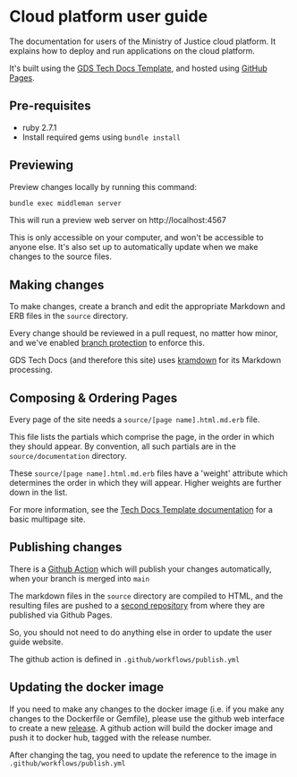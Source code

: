 # Cloud platform user guide

The documentation for users of the Ministry of Justice cloud platform.
It explains how to deploy and run applications on the cloud platform.

It's built using the [GDS Tech Docs Template][tech-docs], and hosted
using [GitHub Pages][gh-pages].

## Pre-requisites

* ruby 2.7.1
* Install required gems using `bundle install`

## Previewing

Preview changes locally by running this command:

```bash
bundle exec middleman server
```

This will run a preview web server on http://localhost:4567

This is only accessible on your computer, and won't be accessible
to anyone else. It's also set up to automatically update when we
make changes to the source files.

## Making changes

To make changes, create a branch and edit the appropriate Markdown
and ERB files in the `source` directory.

Every change should be reviewed in a pull request, no matter how
minor, and we've enabled [branch protection][] to enforce this.

GDS Tech Docs (and therefore this site) uses [kramdown][] for its
Markdown processing.

[kramdown]: https://kramdown.gettalong.org/syntax.html

## Composing & Ordering Pages

Every page of the site needs a `source/[page name].html.md.erb`
file.

This file lists the partials which comprise the page, in the
order in which they should appear. By convention, all such
partials are in the `source/documentation` directory.

These `source/[page name].html.md.erb` files have a 'weight' attribute
which determines the order in which they will appear. Higher weights
are further down in the list.

For more information, see the [Tech Docs Template documentation][tech-docs-multipage]
for a basic multipage site.

## Publishing changes

There is a [Github Action][] which will publish your
changes automatically, when your branch is merged into `main`

The markdown files in the `source` directory are compiled to HTML, and the
resulting files are pushed to a [second repository] from where they are
published via Github Pages.

So, you should not need to do anything else in order to update
the user guide website.

The github action is defined in `.github/workflows/publish.yml`

## Updating the docker image

If you need to make any changes to the docker image (i.e. if you make any
changes to the Dockerfile or Gemfile), please use the github web interface to
create a new [release]. A github action will build the docker image and push
it to docker hub, tagged with the release number.

After changing the tag, you need to update the reference to the image in `.github/workflows/publish.yml`

[branch protection]: https://help.github.com/articles/about-protected-branches/
[tech-docs-multipage]: https://tdt-documentation.london.cloudapps.digital/multipage.html#repo-folder-structure
[release]: https://github.com/ministryofjustice/cloud-platform-user-guide/releases
[Github Action]: https://github.com/features/actions
[tech-docs]: https://tdt-documentation.london.cloudapps.digital/
[gh-pages]: https://pages.github.com/
[second repository]: https://github.com/ministryofjustice/cloud-platform-user-guide-publish
